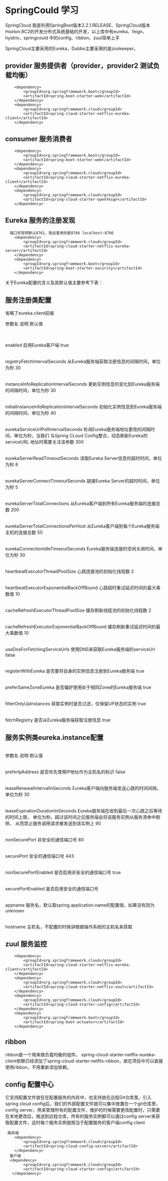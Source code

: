 # SpringCould 学习
SpringCloud 我是利用SpringBoot版本2.2.1.RELEASE、SpringCloud版本Hoxton.RC2的开发分布式系统基础的开发，以上库中有eureka、feign、hystrix，springcould 中的config、ribbon、zuul简单上手

SpringCloud主要采用的Eureka，Dubbo主要采用的是zookeeper。

## provider 服务提供者（provider，provider2 测试负载均衡）
        <dependency>
            <groupId>org.springframework.boot</groupId>
            <artifactId>spring-boot-starter-web</artifactId>
        </dependency>
        <dependency>
            <groupId>org.springframework.cloud</groupId>
            <artifactId>spring-cloud-starter-netflix-eureka-client</artifactId>
        </dependency>

## consumer 服务消费者
        <dependency>
            <groupId>org.springframework.boot</groupId>
            <artifactId>spring-boot-starter-web</artifactId>
        </dependency>
        <dependency>
            <groupId>org.springframework.cloud</groupId>
            <artifactId>spring-cloud-starter-netflix-eureka-client</artifactId>
        </dependency>
        <dependency>
            <groupId>org.springframework.cloud</groupId>
            <artifactId>spring-cloud-starter-openfeign</artifactId>
        </dependency>
## Eureka  服务的注册发现 
      端口号官网默认8761，我这里用的是8766 localhost:8766  
        <dependency>
            <groupId>org.springframework.cloud</groupId>
            <artifactId>spring-cloud-starter-netflix-eureka-server</artifactId>
        </dependency>
        <dependency>
            <groupId>org.springframework.boot</groupId>
            <artifactId>spring-boot-starter-security</artifactId>
        </dependency>
  关于Eureka配置的含义及其默认值主要参考下表：

## 服务注册类配置
省略了eureka.client前缀

<table> 参数名	                                       说明	                                                        默认值<table>
<table>enabled	                                     启用Eureka客户端	                                             true
<table>registryFetchIntervalSeconds	               从Eureka服务端获取注册信息的间隔时间，单位为秒	                   30
<table>instanceInfoReplicationIntervalSeconds	     更新实例信息的变化到Eureka服务端的间隔时间，单位为秒	            30
<table>initialInstanceInfoReplicationIntervalSeconds	初始化实例信息到Eureka服务端的间隔时间，单位为秒	                40
<table>eurekaServiceUrlPollIntervalSeconds	         轮询Eureka服务端地址更改的间隔时间，单位为秒。当我们
                                             与Spring CLoud Config整合，动态刷新Eureka的serviceURL
                                             地址时需要关注该参数	                                           300
<table>eurekaServerReadTimeoutSeconds	             读取Eureka Server信息的超时时间，单位为秒	                       8
<table>eurekaServerConnectTimeoutSeconds	           链接Eureka Server的超时时间，单位为秒	                           5
<table>eurekaServerTotalConnections	               从Eureka客户端到所有Eureka服务端的连接总数	                     200
<table>eurekaServerTotalConnectionsPerHost	         从Eureka客户端到每个Eureka服务端主机的连接总数	                  50
<table>eurekaConnectionIdleTimeoutSeconds	         Eureka服务端连接的空闲关闭时间，单位为秒	                        30
<table>heartbeatExecutorThreadPoolSize	             心跳连接池的初始化线程数	                                         2
<table>heartbeatExecutorExponentialBackOffBound	   心跳超时重试延迟时间的最大乘数值	                                 10
<table>cacheRefreshExecutorThreadPoolSize	         缓存刷新线程池的初始化线程数	                                     2
<table>cacheRefreshExecutorExponentialBackOffBound	 缓存刷新重试延迟时间的最大乘数值                                	 10
<table>useDnsForFetchingServiceUrls	               使用DNS来获取Eureka服务端的serviceUrl	                           false
<table>registerWithEureka	                         是否要将自身的实例信息注册到Eureka服务端	                        true
<table>preferSameZoneEureka	                       是否偏好使用处于相同Zone的Eureka服务端	                           true
<table>filterOnlyUpInstances	                       获取实例时是否过滤，仅保留UP状态的实例	                            true
<table>fetchRegistry	                               是否从Eureka服务端获取注册信息	                                   true

## 服务实例类eureka.instance配置

<table>参数名                                      	说明                                                          	默认值
<table>preferIpAddress	                            是否优先使用IP地址作为主机名的标识	                              false
<table>leaseRenewalIntervalInSeconds	              Eureka客户端向服务端发送心跳的时间间隔，单位为秒	                  30
<table>leaseExpirationDurationInSeconds	          Eureka服务端在收到最后一次心跳之后等待的时间上限，
                                            单位为秒。超过该时间之后服务端会将该服务实例从服务清单中剔除，
                                            从而禁止服务调用请求被发送到该实例上	                             90
<table>nonSecurePort	                              非安全的通信端口号	                                               80
<table>securePort	                                安全的通信端口号	                                                443
<table>nonSecurePortEnabled	                      是否启用非安全的通信端口号	                                       true
<table>securePortEnabled	                          是否启用安全的通信端口号	
<table>appname	                                    服务名，默认取spring.application.name的配置值，如果没有则为unknown	
<table>hostname	                                  主机名，不配置的时候讲根据操作系统的主机名来获取	

## zuul 服务监控
        <dependency>
            <groupId>org.springframework.cloud</groupId>
            <artifactId>spring-cloud-starter-netflix-eureka-client</artifactId>
        </dependency>
        <dependency>
            <groupId>org.springframework.cloud</groupId>
            <artifactId>spring-cloud-starter-netflix-zuul</artifactId>
        </dependency>
        <dependency>
            <groupId>org.springframework.cloud</groupId>
            <artifactId>spring-cloud-starter-config</artifactId>
        </dependency>
        <dependency>
            <groupId>org.springframework.boot</groupId>
            <artifactId>spring-boot-actuator</artifactId>
        </dependency>
## ribbon

ribbon是一个用来做负载均衡的组件。
spring-cloud-starter-netflix-eureka-client依赖已经添加了spring-cloud-starter-netflix-ribbon，故在项目中可以直接使用ribbon，不用重新添加依赖。

## config  配置中心
它支持配置文件放在在配置服务的内存中，也支持放在远程Git仓库里。引入spring cloud config后，我们的外部配置文件就可以集中放置在一个git仓库里，config server，用来管理所有的配置文件，维护的时候需要更改配置时，只需要在本地更改后，推送到远程仓库，所有的服务实例都可以通过config server来获取配置文件，这时每个服务实例就相当于配置服务的客户端config client
     
     服务端
        <dependency>
            <groupId>org.springframework.cloud</groupId>
            <artifactId>spring-cloud-config-server</artifactId>
        </dependency>
      客户端
      <dependency>
            <groupId>org.springframework.cloud</groupId>
            <artifactId>spring-cloud-starter-config</artifactId>
       </dependency>

